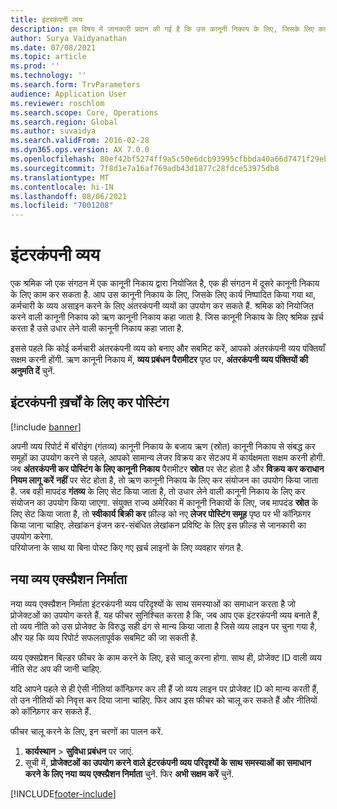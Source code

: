 ```yaml
---
title: इंटरकंपनी व्यय
description: इस विषय में जानकारी प्रदान की गई है कि उस कानूनी निकाय के लिए, जिसके लिए कार्य निष्पादित किया गया था, कर्मचारी के व्यय असाइन करने के लिए अंतरकंपनी व्ययों का कैसे उपयोग करें.
author: Surya Vaidyanathan
ms.date: 07/08/2021
ms.topic: article
ms.prod: ''
ms.technology: ''
ms.search.form: TrvParameters
audience: Application User
ms.reviewer: roschlom
ms.search.scope: Core, Operations
ms.search.region: Global
ms.author: suvaidya
ms.search.validFrom: 2016-02-28
ms.dyn365.ops.version: AX 7.0.0
ms.openlocfilehash: 80ef42bf5274ff9a5c50e6dcb93995cfbbda40a66d7471f29ebf056086320640
ms.sourcegitcommit: 7f8d1e7a16af769adb43d1877c28fdce53975db8
ms.translationtype: MT
ms.contentlocale: hi-IN
ms.lasthandoff: 08/06/2021
ms.locfileid: "7001208"
---
```

# <a name="intercompany-expenses"></a>इंटरकंपनी व्यय

एक श्रमिक जो एक संगठन में एक कानूनी निकाय द्वारा नियोजित है, एक ही संगठन में दूसरे कानूनी निकाय के लिए काम कर सकता है. आप उस कानूनी निकाय के लिए, जिसके लिए कार्य निष्पादित किया गया था, कर्मचारी के व्यय असाइन करने के लिए अंतरकंपनी व्ययों का उपयोग कर सकते हैं. श्रमिक को नियोजित करने वाली कानूनी निकाय को ऋण कानूनी निकाय कहा जाता है. जिस कानूनी निकाय के लिए श्रमिक ख़र्च करता है उसे उधार लेने वाली कानूनी निकाय कहा जाता है. 

इससे पहले कि कोई कर्मचारी अंतरकंपनी व्यय को बनाए और सबमिट करें, आपको अंतरकंपनी व्यय पंक्तियाँ सक्षम करनी होंगी. ऋण कानूनी निकाय में, **व्यय प्रबंधन पैरामीटर** पृष्ठ पर, **अंतरकंपनी व्यय पंक्तियों की अनुमति दें** चुनें. 

## <a name="tax-posting-for-intercompany-expenses"></a>इंटरकंपनी ख़र्चों के लिए कर पोस्टिंग

[!include [banner](../includes/banner.md)]

अपनी व्यय रिपोर्ट में बॉरोइंग (गंतव्य) कानूनी निकाय के बजाय ऋण (स्रोत) कानूनी निकाय से संबद्ध कर समूहों का उपयोग करने से पहले, आपको सामान्य लेजर विक्रय कर सेटअप में कार्यक्षमता सक्षम करनी होगी. जब **अंतरकंपनी कर पोस्टिंग के लिए कानूनी निकाय** पैरामीटर **स्रोत** पर सेट होता है और **विक्रय कर कराधान नियम लागू करें** **नहीं** पर सेट होता है, तो ऋण कानूनी निकाय के लिए कर संयोजन का उपयोग किया जाता है. जब वही मापदंड **गंतव्य** के लिए सेट किया जाता है, तो उधार लेने वाली कानूनी निकाय के लिए कर संयोजन का उपयोग किया जाएगा. संयुक्त राज्य अमेरिका में कानूनी निकायों के लिए, जब मापदंड **स्रोत** के लिए सेट किया जाता है, तो **स्वीकार्य बिक्री कर** फ़ील्ड को नए **लेजर पोस्टिंग समूह** पृष्ठ पर भी कॉन्फ़िगर किया जाना चाहिए. लेखांकन इंजन कर-संबंधित लेखांकन प्रविष्टि के लिए इस फ़ील्ड से जानकारी का उपयोग करेगा.   
परियोजना के साथ या बिना पोस्ट किए गए ख़र्च लाइनों के लिए व्यवहार संगत है.  

## <a name="new-expense-expression-builder"></a>नया व्यय एक्स्प्रैशन निर्माता

नया व्यय एक्स्प्रैशन निर्माता इंटरकंपनी व्यय परिदृश्यों के साथ समस्याओं का समाधान करता है जो प्रोजेक्टओं का उपयोग करते हैं. यह फीचर सुनिश्चित करता है कि, जब आप एक इंटरकंपनी व्यय बनाते हैं, तो व्यय नीति को उस प्रोजेक्ट के विरुद्ध सही ढंग से मान्य किया जाता है जिसे व्यय लाइन पर चुना गया है, और यह कि व्यय रिपोर्ट सफलतापूर्वक सबमिट की जा सकती है.

व्यय एक्सप्रेशन बिल्डर फीचर के काम करने के लिए, इसे चालू करना होगा. साथ ही, प्रोजेक्ट ID वाली व्यय नीति सेट अप की जानी चाहिए.

यदि आपने पहले से ही ऐसी नीतियां कॉन्फ़िगर कर ली हैं जो व्यय लाइन पर प्रोजेक्ट ID को मान्य करती हैं, तो उन नीतियों को निवृत्त कर दिया जाना चाहिए. फिर आप इस फीचर को चालू कर सकते हैं और नीतियों को कॉन्फ़िगर कर सकते हैं.

फीचर चालू करने के लिए, इन चरणों का पालन करें.

1. **कार्यस्थान** \> **सुविधा प्रबंधन** पर जाएं.
2. सूची में, **प्रोजेक्टओं का उपयोग करने वाले इंटरकंपनी व्यय परिदृश्यों के साथ समस्याओं का समाधान करने के लिए नया व्यय एक्स्प्रैशन निर्माता** चुनें. फिर **अभी सक्षम करें** चुनें.

[!INCLUDE[footer-include](../includes/footer-banner.md)]
